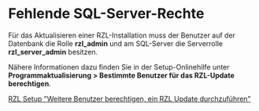 
# Fehlende SQL-Server-Rechte

Für das Aktualisieren einer RZL-Installation muss der Benutzer auf der Datenbank die Rolle **rzl_admin** und am SQL-Server die Serverrolle **rzl_server_admin** besitzen.

Nähere Informationen dazu finden Sie in der Setup-Onlinehilfe unter  
**Programmaktualisierung > Bestimmte Benutzer für das RZL-Update berechtigen**.

[RZL Setup "Weitere Benutzer berechtigen, ein RZL Update durchzuführen"](https://hilfe.rzlsoftware.at/setup/programmaktualisierung/)